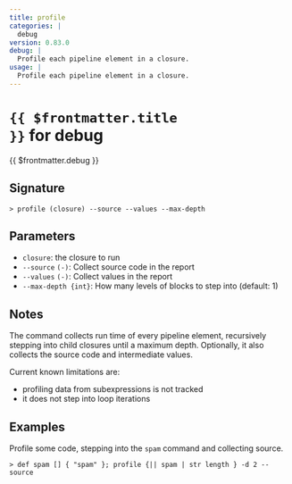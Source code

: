 ```yaml
---
title: profile
categories: |
  debug
version: 0.83.0
debug: |
  Profile each pipeline element in a closure.
usage: |
  Profile each pipeline element in a closure.
---
```


# <code>{{ $frontmatter.title }}</code> for debug

<div class='command-title'>{{ $frontmatter.debug }}</div>

## Signature

```> profile (closure) --source --values --max-depth```

## Parameters

 -  `closure`: the closure to run
 -  `--source` `(-)`: Collect source code in the report
 -  `--values` `(-)`: Collect values in the report
 -  `--max-depth {int}`: How many levels of blocks to step into (default: 1)

## Notes
The command collects run time of every pipeline element, recursively stepping into child closures
until a maximum depth. Optionally, it also collects the source code and intermediate values.

Current known limitations are:
* profiling data from subexpressions is not tracked
* it does not step into loop iterations
## Examples

Profile some code, stepping into the `spam` command and collecting source.
```shell
> def spam [] { "spam" }; profile {|| spam | str length } -d 2 --source

```
